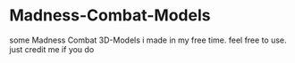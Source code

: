 # Madness-Combat-Models
some Madness Combat 3D-Models i made in my free time.
feel free to use. just credit me if you do
